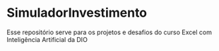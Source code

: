 # SimuladorInvestimento
Esse repositório serve para os projetos e desafios do curso Excel com Inteligência Artificial da DIO
